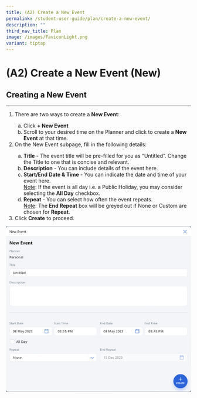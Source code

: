```yaml
---
title: (A2) Create a New Event
permalink: /student-user-guide/plan/create-a-new-event/
description: ""
third_nav_title: Plan
image: /images/FaviconLight.png
variant: tiptap
---
```

<h1>(A2) Create a New Event (New)</h1>
<h2>Creating a New Event</h2>
<hr>
<ol>
<li>There are two ways to create a <strong>New Event</strong>:</li>
<ol style="list-style-type: lower-alpha;">
<li>Click <strong>+ New Event</strong></li>
<li>Scroll to your desired time on the Planner and click to create a <strong>New Event</strong> at that time.</li>
</ol>
<li>On the New Event subpage, fill in the following details:</li>
<ol style="list-style-type: lower-alpha;">
<li><strong>Title</strong> - The event title will be pre-filled for you as “Untitled”. Change the Title to one that is concise and relevant.</li>
<li><strong>Description</strong> - You can include details of the event here.</li>
<li><strong>Start/End</strong> <strong>Date &amp; Time</strong> - You can indicate the date and time of your event here.</li>
	<u>Note</u>: If the event is all day i.e. a Public Holiday, you may consider selecting the <strong>All Day</strong> checkbox.

<li><strong>Repeat</strong> - You can select how often the event repeats.</li>
	<u>Note</u>: The <strong>End Repeat</strong> box will be greyed out if None or Custom are chosen for <strong>Repeat</strong>. </ol>

<li>Click <strong>Create</strong> to proceed.</li>
</ol>
<img src="/images/1Student/P-NewEvent.png">